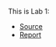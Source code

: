 This is Lab 1:
  + [Source](https://pdos.csail.mit.edu/6.828/2018/labs/lab1/)
  + [Report](https://github.com/vilesport/General-Xv6/tree/Lab-1/Lab%201)
